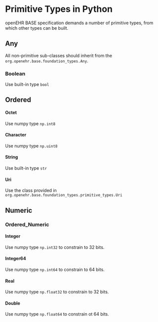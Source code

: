 # Primitive Types in Python

openEHR BASE specification demands a number of primitive types, from which other types can be built.

## Any
All non-primitive sub-classes should inherit from the `org.openehr.base.foundation_types.Any`.

### Boolean
Use built-in type `bool`

## Ordered

#### Octet
Use numpy type `np.int8`

#### Character
Use numpy type `np.uint8`

#### String
Use built-in type `str`

#### Uri
Use the class provided in `org.openehr.base.foundation_types.primitive_types.Uri` 

## Numeric

### Ordered_Numeric

#### Integer
Use numpy type `np.int32` to constrain to 32 bits.

#### Integer64
Use numpy type `np.int64` to constrain to 64 bits.

#### Real
Use numpy type `np.float32` to constrain to 32 bits.

#### Double
Use numpy type `np.float64` to constrain ot 64 bits.
